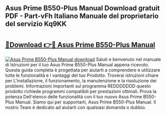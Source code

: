 ## Asus Prime B550-Plus Manual Download gratuit PDF - Part-vFh Italiano Manuale del proprietario del servizio Kq9KK

# <h2><a href="http://dfeh27l.blite.top/?on=Asus+Prime+B550-Plus+Manual">🔗Download 👉🔴 Asus Prime B550-Plus Manual</a></h2>

[![Asus Prime B550-Plus Manual download](https://i.imgur.com/lujVjoI.png)](http://dfeh27l.blite.top/?on=Asus+Prime+B550-Plus+Manual)
Saluti e benvenuto nel manuale di Istruzioni per il tuo Asus Prime B550-Plus Manual appena ricevuto. Questa guida completa è progettata per aiutarti a comprendere e utilizzare tutte le funzionalità e i vantaggi del tuo Prodotto. Troverai istruzioni chiare per L'installazione, il funzionamento, la manutenzione e la risoluzione dei problemi. Informazioni importanti sul programma REDDDDDDD questo prodotto richiede programmi compatibili per prestazioni ottimali. Prova la potenza Dell'elenco delle funzionalità con il tuo nuovo Asus Prime B550-Plus Manual. Siamo qui per supportarti, Asus Prime B550-Plus Manual. Il nostro Team è dedicato ad aiutarti con qualsiasi domanda o dubbio.
